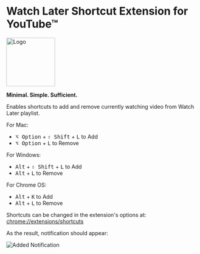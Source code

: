 # Watch Later Shortcut Extension for YouTube™
<img width="128" alt="Logo" src="https://user-images.githubusercontent.com/14346393/226183792-6337223c-b3c1-4614-bc0e-8c1e22ea73ac.png">

**Minimal. Simple. Sufficient.**

Enables shortcuts to add and remove currently watching video from Watch Later playlist.

For Mac:
- <kbd>⌥ Option</kbd> + <kbd>⇧ Shift</kbd> + <kbd>L</kbd> to Add
- <kbd>⌥ Option</kbd> + <kbd>L</kbd> to Remove

For Windows:
- <kbd>Alt</kbd> + <kbd>⇧ Shift</kbd> + <kbd>L</kbd> to Add
- <kbd>Alt</kbd> + <kbd>L</kbd> to Remove

For Chrome OS:
- <kbd>Alt</kbd> + <kbd>K</kbd> to Add
- <kbd>Alt</kbd> + <kbd>L</kbd> to Remove

Shortcuts can be changed in the extension's options at: [chrome://extensions/shortcuts](chrome://extensions/shortcuts)

As the result, notification should appear:

![Added Notification](https://user-images.githubusercontent.com/14346393/226183652-c5b87cd9-b5b9-4908-993f-911bb4dfdba8.png)
